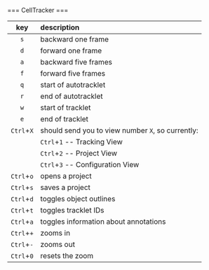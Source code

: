 === CellTracker ===

| key        |description                                        |
|:----------:|:--------------------------------------------------|
| `s`        | backward one frame                                |
| `d`        | forward one frame                                 |
| `a`        | backward five frames                              |
| `f`        | forward five frames                               |
| `q`        | start of autotracklet                             |
| `r`        | end of autotracklet                               |
| `w`        | start of tracklet                                 |
| `e`        | end of tracklet                                   |
| `Ctrl`+`X` | should send you to view number `X`, so currently: |
|            | `Ctrl`+`1` -- Tracking View                       |
|            | `Ctrl`+`2` -- Project View                        |
|            | `Ctrl`+`3` -- Configuration View                  |
| `Ctrl`+`o` | opens a project                                   |
| `Ctrl`+`s` | saves a project                                   |
| `Ctrl`+`d` | toggles object outlines                           |
| `Ctrl`+`t` | toggles tracklet IDs                              |
| `Ctrl`+`a` | toggles information about annotations             |
| `Ctrl`+`+` | zooms in                                          |
| `Ctrl`+`-` | zooms out                                         |
| `Ctrl`+`0` | resets the zoom                                   |
